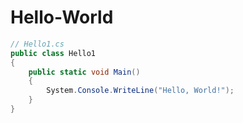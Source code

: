 # Hello-World
```csharp
// Hello1.cs
public class Hello1
{
    public static void Main()
    {
        System.Console.WriteLine("Hello, World!");
    }
}
```
